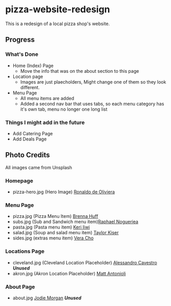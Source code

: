 # pizza-website-redesign

This is a redesign of a local pizza shop's website.

## Progress

### What's Done

- Home (Index) Page
  - Move the info that was on the about section to this page
- Location page
  - Images are just plaecholders, Might change one of them so they look different.
- Menu Page
  - All menu items are added
  - Added a second nav bar that uses tabs, so each menu category has it's own tab, menu no longer one long list

### Things I might add in the future

- Add Catering Page
- Add Deals Page

## Photo Credits

All images came from Unsplash

### Homepage

- pizza-hero.jpg (Hero Image) [Ronaldo de Oliviera](https://unsplash.com/@macrobioticos)

### Menu Page

- pizza.jpg (Pizza Menu Item) [Brenna Huff](https://unsplash.com/@brenna_lynn)
- subs.jpg (Sub and Sandwich menu item)[Raphael Nogueriea](https://unsplash.com/@phaelnogueira)
- pasta.jpg (Pasta menu item) [Keri Iiwi](https://unsplash.com/@keriliwi)
- salad.jpg (Soup and salad menu item) [Taylor Kiser](https://unsplash.com/@foodfaithfit)
- sides.jpg (extras menu item) [Vera Cho](https://unsplash.com/@yunweimeng)

### Locations Page

- cleveland.jpg (Cleveland Location Placeholder) [Alessandro Cavestro](https://unsplash.com/@alessandrocavestro_) **_Unused_**
- akron.jpg (Akron Location Placeholder) [Matt Antonioli](https://unsplash.com/@antoniolio)

### About Page

- about.jpg [Jodie Morgan](https://unsplash.com/@twoluckyspoons) **_Unused_**
